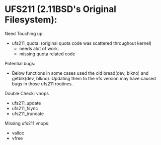 # UFS211 (2.11BSD's Original Filesystem):
Need Touching up:
- ufs211_quota: 
	(original quota code was scattered throughout kernel)
	- needs alot of work. 
	- missing quota related code
	
Potential bugs:
- Below functions in some cases used the old bread(dev, blkno) and getblk(dev, blkno).
Updating them to the vfs version may have caused bugs in those ufs211 routines.

Double Check:
vnops
- ufs211_update
- ufs211_fsync
- ufs211_truncate

Missing ufs211 vnops:
- valloc
- vfree